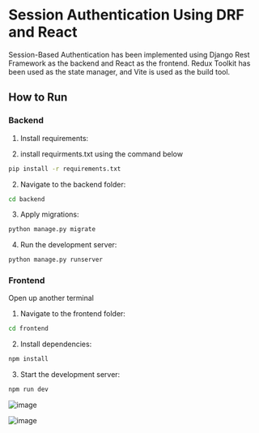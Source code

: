 # Session Authentication Using DRF and React

Session-Based Authentication has been implemented using Django Rest Framework as the backend and React as the frontend. Redux Toolkit has been used as the state manager, and Vite is used as the build tool.

## How to Run

### Backend

1. Install requirements:

1. install requirments.txt using the command below

```bash
pip install -r requirements.txt
```

2. Navigate to the backend folder:

```bash
cd backend
```

3. Apply migrations:

```bash
python manage.py migrate
```

4. Run the development server:

```bash
python manage.py runserver
```

### Frontend

Open up another terminal

1. Navigate to the frontend folder:

```bash
cd frontend
```
2. Install dependencies:

```bash
npm install
```
3. Start the development server:

```bash
npm run dev
```


![image](https://github.com/ht21992/React-DRF-Session-Based-Auth/assets/47816410/a666163a-f43e-40bc-98ee-676a73fa9a82)


![image](https://github.com/ht21992/React-DRF-Session-Based-Auth/assets/47816410/326a75be-8179-483e-a661-ce06159233f4)
